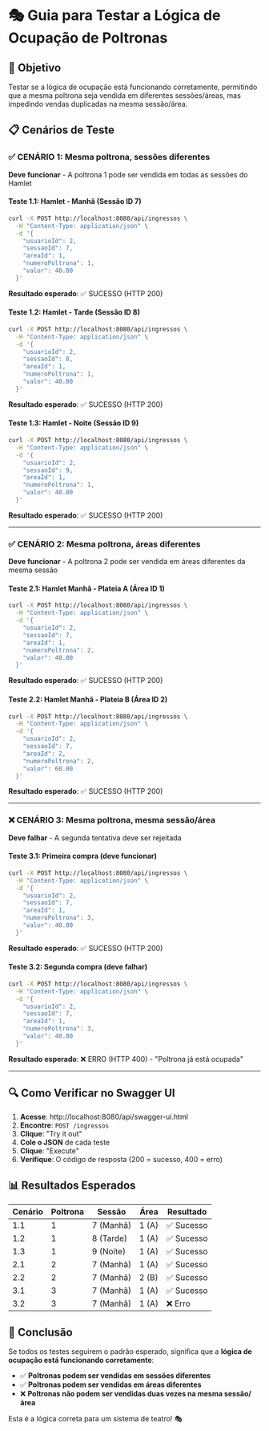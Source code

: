 # 🎭 Guia para Testar a Lógica de Ocupação de Poltronas

## 🎯 Objetivo

Testar se a lógica de ocupação está funcionando corretamente, permitindo que a mesma poltrona seja vendida em diferentes sessões/áreas, mas impedindo vendas duplicadas na mesma sessão/área.

## 📋 Cenários de Teste

### ✅ **CENÁRIO 1: Mesma poltrona, sessões diferentes**

**Deve funcionar** - A poltrona 1 pode ser vendida em todas as sessões do Hamlet

#### Teste 1.1: Hamlet - Manhã (Sessão ID 7)

```bash
curl -X POST http://localhost:8080/api/ingressos \
  -H "Content-Type: application/json" \
  -d '{
    "usuarioId": 2,
    "sessaoId": 7,
    "areaId": 1,
    "numeroPoltrona": 1,
    "valor": 40.00
  }'
```

**Resultado esperado**: ✅ SUCESSO (HTTP 200)

#### Teste 1.2: Hamlet - Tarde (Sessão ID 8)

```bash
curl -X POST http://localhost:8080/api/ingressos \
  -H "Content-Type: application/json" \
  -d '{
    "usuarioId": 2,
    "sessaoId": 8,
    "areaId": 1,
    "numeroPoltrona": 1,
    "valor": 40.00
  }'
```

**Resultado esperado**: ✅ SUCESSO (HTTP 200)

#### Teste 1.3: Hamlet - Noite (Sessão ID 9)

```bash
curl -X POST http://localhost:8080/api/ingressos \
  -H "Content-Type: application/json" \
  -d '{
    "usuarioId": 2,
    "sessaoId": 9,
    "areaId": 1,
    "numeroPoltrona": 1,
    "valor": 40.00
  }'
```

**Resultado esperado**: ✅ SUCESSO (HTTP 200)

---

### ✅ **CENÁRIO 2: Mesma poltrona, áreas diferentes**

**Deve funcionar** - A poltrona 2 pode ser vendida em áreas diferentes da mesma sessão

#### Teste 2.1: Hamlet Manhã - Plateia A (Área ID 1)

```bash
curl -X POST http://localhost:8080/api/ingressos \
  -H "Content-Type: application/json" \
  -d '{
    "usuarioId": 2,
    "sessaoId": 7,
    "areaId": 1,
    "numeroPoltrona": 2,
    "valor": 40.00
  }'
```

**Resultado esperado**: ✅ SUCESSO (HTTP 200)

#### Teste 2.2: Hamlet Manhã - Plateia B (Área ID 2)

```bash
curl -X POST http://localhost:8080/api/ingressos \
  -H "Content-Type: application/json" \
  -d '{
    "usuarioId": 2,
    "sessaoId": 7,
    "areaId": 2,
    "numeroPoltrona": 2,
    "valor": 60.00
  }'
```

**Resultado esperado**: ✅ SUCESSO (HTTP 200)

---

### ❌ **CENÁRIO 3: Mesma poltrona, mesma sessão/área**

**Deve falhar** - A segunda tentativa deve ser rejeitada

#### Teste 3.1: Primeira compra (deve funcionar)

```bash
curl -X POST http://localhost:8080/api/ingressos \
  -H "Content-Type: application/json" \
  -d '{
    "usuarioId": 2,
    "sessaoId": 7,
    "areaId": 1,
    "numeroPoltrona": 3,
    "valor": 40.00
  }'
```

**Resultado esperado**: ✅ SUCESSO (HTTP 200)

#### Teste 3.2: Segunda compra (deve falhar)

```bash
curl -X POST http://localhost:8080/api/ingressos \
  -H "Content-Type: application/json" \
  -d '{
    "usuarioId": 2,
    "sessaoId": 7,
    "areaId": 1,
    "numeroPoltrona": 3,
    "valor": 40.00
  }'
```

**Resultado esperado**: ❌ ERRO (HTTP 400) - "Poltrona já está ocupada"

---

## 🔍 Como Verificar no Swagger UI

1. **Acesse**: http://localhost:8080/api/swagger-ui.html
2. **Encontre**: `POST /ingressos`
3. **Clique**: "Try it out"
4. **Cole o JSON** de cada teste
5. **Clique**: "Execute"
6. **Verifique**: O código de resposta (200 = sucesso, 400 = erro)

## 📊 Resultados Esperados

| Cenário | Poltrona | Sessão    | Área  | Resultado  |
| ------- | -------- | --------- | ----- | ---------- |
| 1.1     | 1        | 7 (Manhã) | 1 (A) | ✅ Sucesso |
| 1.2     | 1        | 8 (Tarde) | 1 (A) | ✅ Sucesso |
| 1.3     | 1        | 9 (Noite) | 1 (A) | ✅ Sucesso |
| 2.1     | 2        | 7 (Manhã) | 1 (A) | ✅ Sucesso |
| 2.2     | 2        | 7 (Manhã) | 2 (B) | ✅ Sucesso |
| 3.1     | 3        | 7 (Manhã) | 1 (A) | ✅ Sucesso |
| 3.2     | 3        | 7 (Manhã) | 1 (A) | ❌ Erro    |

## 🎯 Conclusão

Se todos os testes seguirem o padrão esperado, significa que a **lógica de ocupação está funcionando corretamente**:

-   ✅ **Poltronas podem ser vendidas em sessões diferentes**
-   ✅ **Poltronas podem ser vendidas em áreas diferentes**
-   ❌ **Poltronas não podem ser vendidas duas vezes na mesma sessão/área**

Esta é a lógica correta para um sistema de teatro! 🎭
